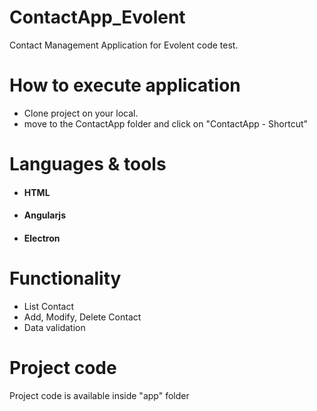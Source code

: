 # ContactApp_Evolent
Contact Management Application for Evolent code test.

# How to execute application
* Clone project on your local.
* move to the ContactApp folder and click on "ContactApp - Shortcut"

# Languages & tools
* #### HTML
* #### Angularjs
* #### Electron

# Functionality
* List Contact
* Add, Modify, Delete Contact
* Data validation

# Project code
Project code is available inside "app" folder
